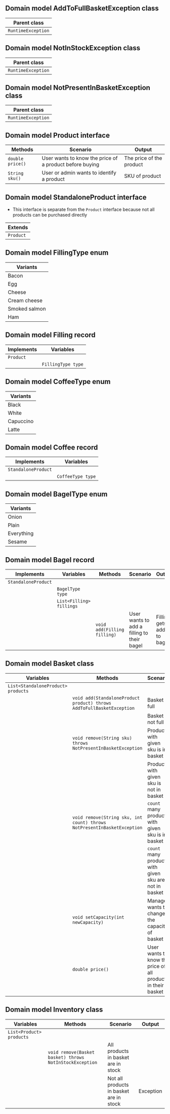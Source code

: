 ## Domain model AddToFullBasketException class
| Parent class       |
|--------------------|
| `RuntimeException` |

## Domain model NotInStockException class
| Parent class       |
|--------------------|
| `RuntimeException` |

## Domain model NotPresentInBasketException class
| Parent class       |
|--------------------|
| `RuntimeException` |

## Domain model Product interface
| Methods          | Scenario                                                | Output                   |
|------------------|---------------------------------------------------------|--------------------------|
| `double price()` | User wants to know the price of a product before buying | The price of the product |
| `String sku()`   | User or admin wants to identify a product               | SKU of product           |

## Domain model StandaloneProduct interface
- This interface is separate from the `Product` interface because not all products can be purchased directly

| Extends   |
|-----------|
| `Product` |

## Domain model FillingType enum
| Variants      |
|---------------|
| Bacon         |
| Egg           |
| Cheese        |
| Cream cheese  |
| Smoked salmon |
| Ham           |

## Domain model Filling record
| Implements | Variables           |
|------------|---------------------|
| `Product`  |                     |
|            | `FillingType type`  |

## Domain model CoffeeType enum
| Variants      |
|---------------|
| Black         |
| White         |
| Capuccino     |
| Latte         |

## Domain model Coffee record
| Implements          | Variables         |
|---------------------|-------------------|
| `StandaloneProduct` |                   |
|                     | `CoffeeType type` |

## Domain model BagelType enum
| Variants   |
|------------|
| Onion      |
| Plain      |
| Everything |
| Sesame     |

## Domain model Bagel record
| Implements          | Variables                | Methods                     | Scenario                                   | Output                      |
|---------------------|--------------------------|-----------------------------|--------------------------------------------|-----------------------------|
| `StandaloneProduct` |                          |                             |                                            |                             |
|                     | `BagelType type`         |                             |                                            |                             |
|                     | `List<Filling> fillings` |                             |                                            |                             |
|                     |                          | `void add(Filling filling)` | User wants to add a filling to their bagel | Filling gets added to bagel |

## Domain model Basket class
| Variables                          | Methods                                                                 | Scenario                                                     | Output                     |
|------------------------------------|-------------------------------------------------------------------------|--------------------------------------------------------------|----------------------------|
| `List<StandaloneProduct> products` |                                                                         |                                                              |                            |
|                                    | `void add(StandaloneProduct product) throws AddToFullBasketException`   | Basket is full                                               | Exception                  |
|                                    |                                                                         | Basket is not full                                           |                            |
|                                    | `void remove(String sku) throws NotPresentInBasketException`            | Product with given sku is in basket                          |                            |
|                                    |                                                                         | Product with given sku is not in basket                      | Exception                  |
|                                    | `void remove(String sku, int count) throws NotPresentInBasketException` | `count` many products with given sku is in basket            |                            |
|                                    |                                                                         | `count` many product with given sku are not in basket        | Exception                  |
|                                    | `void setCapacity(int newCapacity)`                                     | Manager wants to change the capacity of basket               | Basket capacity is changed |
|                                    | `double price()`                                                        | User wants to know the price of all products in their basket | Sum of product prices      |

## Domain model Inventory class
| Variables                | Methods                                                 | Scenario                                | Output    |
|--------------------------|---------------------------------------------------------|-----------------------------------------|-----------|
| `List<Product> products` |                                                         |                                         |           |
|                          | `void remove(Basket basket) throws NotInStockException` | All products in basket are in stock     |           |
|                          |                                                         | Not all products in basket are in stock | Exception |